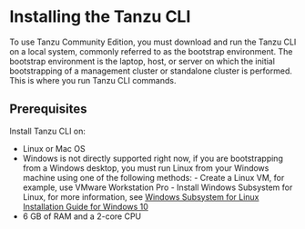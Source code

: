 # Installing the Tanzu CLI

To use Tanzu Community Edition, you must download and run the Tanzu CLI on a local system, commonly referred to as the bootstrap environment. The bootstrap environment is the laptop, host, or server on which the initial bootstrapping of a management cluster or standalone cluster is performed. This is where you run Tanzu  CLI commands.

## Prerequisites

Install Tanzu CLI on:
- Linux or Mac OS
- Windows is not directly supported right now, if you are  bootstrapping from a Windows desktop, you must run Linux from your Windows machine using one of the following methods:
        - Create a Linux VM, for example, use VMware Workstation Pro
        - Install Windows Subsystem for Linux, for more information, see [Windows Subsystem for Linux Installation Guide for Windows 10](https://docs.microsoft.com/en-us/windows/wsl/install-win10)
- 6 GB of RAM and a 2-core CPU



